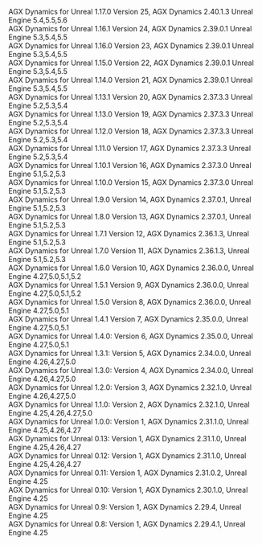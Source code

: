 AGX Dynamics for Unreal 1.17.0  Version 25, AGX Dynamics 2.40.1.3    Unreal Engine 5.4,5.5,5.6  
AGX Dynamics for Unreal 1.16.1  Version 24, AGX Dynamics 2.39.0.1    Unreal Engine 5.3,5.4,5.5  
AGX Dynamics for Unreal 1.16.0  Version 23, AGX Dynamics 2.39.0.1    Unreal Engine 5.3,5.4,5.5  
AGX Dynamics for Unreal 1.15.0  Version 22, AGX Dynamics 2.39.0.1    Unreal Engine 5.3,5.4,5.5  
AGX Dynamics for Unreal 1.14.0  Version 21, AGX Dynamics 2.39.0.1    Unreal Engine 5.3,5.4,5.5  
AGX Dynamics for Unreal 1.13.1  Version 20, AGX Dynamics 2.37.3.3    Unreal Engine 5.2,5.3,5.4  
AGX Dynamics for Unreal 1.13.0  Version 19, AGX Dynamics 2.37.3.3    Unreal Engine 5.2,5.3,5.4  
AGX Dynamics for Unreal 1.12.0  Version 18, AGX Dynamics 2.37.3.3    Unreal Engine 5.2,5.3,5.4  
AGX Dynamics for Unreal 1.11.0  Version 17, AGX Dynamics 2.37.3.3    Unreal Engine 5.2,5.3,5.4  
AGX Dynamics for Unreal 1.10.1  Version 16, AGX Dynamics 2.37.3.0    Unreal Engine 5.1,5.2,5.3  
AGX Dynamics for Unreal 1.10.0  Version 15, AGX Dynamics 2.37.3.0    Unreal Engine 5.1,5.2,5.3  
AGX Dynamics for Unreal 1.9.0   Version 14, AGX Dynamics 2.37.0.1,   Unreal Engine 5.1,5.2,5.3  
AGX Dynamics for Unreal 1.8.0   Version 13, AGX Dynamics 2.37.0.1,   Unreal Engine 5.1,5.2,5.3  
AGX Dynamics for Unreal 1.7.1   Version 12, AGX Dynamics 2.36.1.3,   Unreal Engine 5.1,5.2,5.3  
AGX Dynamics for Unreal 1.7.0   Version 11, AGX Dynamics 2.36.1.3,   Unreal Engine 5.1,5.2,5.3  
AGX Dynamics for Unreal 1.6.0   Version 10, AGX Dynamics 2.36.0.0,   Unreal Engine 4.27,5.0,5.1,5.2  
AGX Dynamics for Unreal 1.5.1   Version 9,  AGX Dynamics 2.36.0.0,   Unreal Engine 4.27,5.0,5.1,5.2  
AGX Dynamics for Unreal 1.5.0   Version 8,  AGX Dynamics 2.36.0.0,   Unreal Engine 4.27,5.0,5.1  
AGX Dynamics for Unreal 1.4.1   Version 7,  AGX Dynamics 2.35.0.0,   Unreal Engine 4.27,5.0,5.1  
AGX Dynamics for Unreal 1.4.0:  Version 6,  AGX Dynamics 2.35.0.0,   Unreal Engine 4.27,5.0,5.1  
AGX Dynamics for Unreal 1.3.1:  Version 5,  AGX Dynamics 2.34.0.0,   Unreal Engine 4.26,4.27,5.0  
AGX Dynamics for Unreal 1.3.0:  Version 4,  AGX Dynamics 2.34.0.0,   Unreal Engine 4.26,4.27,5.0  
AGX Dynamics for Unreal 1.2.0:  Version 3,  AGX Dynamics 2.32.1.0,   Unreal Engine 4.26,4.27,5.0  
AGX Dynamics for Unreal 1.1.0:  Version 2,  AGX Dynamics 2.32.1.0,   Unreal Engine 4.25,4.26,4.27,5.0  
AGX Dynamics for Unreal 1.0.0:  Version 1,  AGX Dynamics 2.31.1.0,   Unreal Engine 4.25,4.26,4.27  
AGX Dynamics for Unreal 0.13:   Version 1,  AGX Dynamics 2.31.1.0,   Unreal Engine 4.25,4.26,4.27  
AGX Dynamics for Unreal 0.12:   Version 1,  AGX Dynamics 2.31.1.0,   Unreal Engine 4.25,4.26,4.27  
AGX Dynamics for Unreal 0.11:   Version 1,  AGX Dynamics 2.31.0.2,   Unreal Engine 4.25  
AGX Dynamics for Unreal 0.10:   Version 1,  AGX Dynamics 2.30.1.0,   Unreal Engine 4.25  
AGX Dynamics for Unreal 0.9:    Version 1,  AGX Dynamics 2.29.4,     Unreal Engine 4.25  
AGX Dynamics for Unreal 0.8:    Version 1,  AGX Dynamics 2.29.4.1,   Unreal Engine 4.25  
